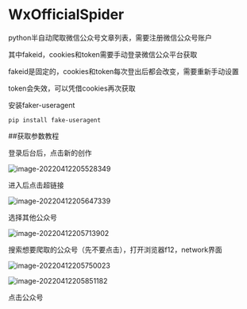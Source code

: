 # WxOfficialSpider
python半自动爬取微信公众号文章列表，需要注册微信公众号账户

其中fakeid，cookies和token需要手动登录微信公众平台获取

fakeid是固定的，cookies和token每次登出后都会改变，需要重新手动设置

token会失效，可以凭借cookies再次获取

安装faker-useragent

```pip install fake-useragent```

##获取参数教程

登录后台后，点击新的创作

![image-20220412205528349](https://tva1.sinaimg.cn/large/e6c9d24ely1h179p7o7eaj21l50u0adl.jpg)

进入后点击超链接

![image-20220412205647339](https://tva1.sinaimg.cn/large/e6c9d24ely1h179pcrulqj21jf0u0q4y.jpg)

选择其他公众号

![image-20220412205713902](https://tva1.sinaimg.cn/large/e6c9d24ely1h179pexmb7j20za0n6q4e.jpg)

搜索想要爬取的公众号（先不要点击），打开浏览器f12，network界面

![image-20220412205750023](https://tva1.sinaimg.cn/large/e6c9d24ely1h179pia8d5j20to0fyjsd.jpg)

![image-20220412205851182](https://tva1.sinaimg.cn/large/e6c9d24ely1h179pkjh31j20ns0s8761.jpg)

点击公众号

